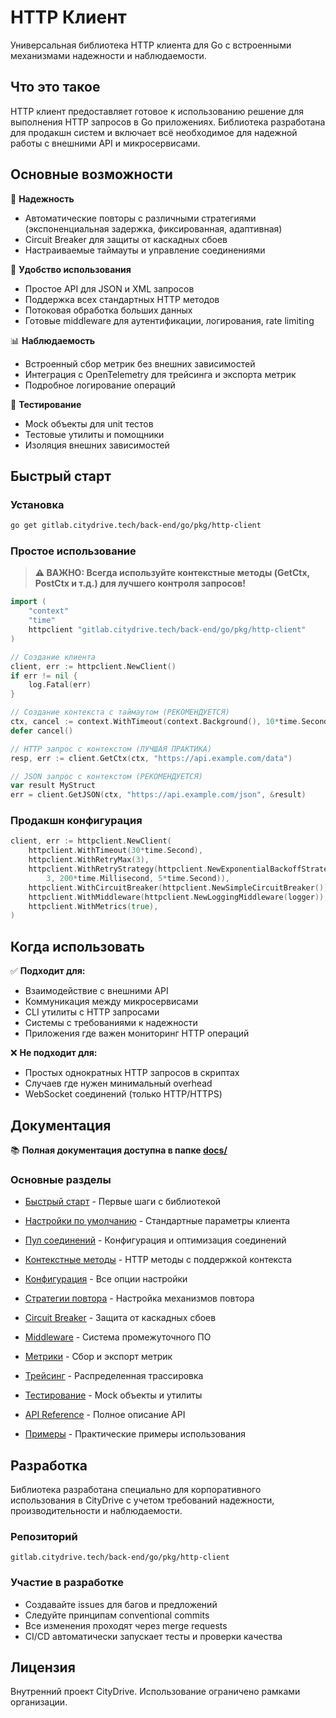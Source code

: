 # HTTP Клиент

Универсальная библиотека HTTP клиента для Go с встроенными механизмами надежности и наблюдаемости.

## Что это такое

HTTP клиент предоставляет готовое к использованию решение для выполнения HTTP запросов в Go приложениях. Библиотека разработана для продакшн систем и включает всё необходимое для надежной работы с внешними API и микросервисами.

## Основные возможности

🚀 **Надежность**
- Автоматические повторы с различными стратегиями (экспоненциальная задержка, фиксированная, адаптивная)
- Circuit Breaker для защиты от каскадных сбоев
- Настраиваемые таймауты и управление соединениями

🔧 **Удобство использования**
- Простое API для JSON и XML запросов
- Поддержка всех стандартных HTTP методов
- Потоковая обработка больших данных
- Готовые middleware для аутентификации, логирования, rate limiting

📊 **Наблюдаемость**
- Встроенный сбор метрик без внешних зависимостей
- Интеграция с OpenTelemetry для трейсинга и экспорта метрик
- Подробное логирование операций

🧪 **Тестирование**
- Mock объекты для unit тестов
- Тестовые утилиты и помощники
- Изоляция внешних зависимостей

## Быстрый старт

### Установка

```bash
go get gitlab.citydrive.tech/back-end/go/pkg/http-client
```

### Простое использование

> **⚠️ ВАЖНО: Всегда используйте контекстные методы (GetCtx, PostCtx и т.д.) для лучшего контроля запросов!**

```go
import (
    "context"
    "time"
    httpclient "gitlab.citydrive.tech/back-end/go/pkg/http-client"
)

// Создание клиента
client, err := httpclient.NewClient()
if err != nil {
    log.Fatal(err)
}

// Создание контекста с таймаутом (РЕКОМЕНДУЕТСЯ)
ctx, cancel := context.WithTimeout(context.Background(), 10*time.Second)
defer cancel()

// HTTP запрос с контекстом (ЛУЧШАЯ ПРАКТИКА)
resp, err := client.GetCtx(ctx, "https://api.example.com/data")

// JSON запрос с контекстом (РЕКОМЕНДУЕТСЯ)
var result MyStruct
err = client.GetJSON(ctx, "https://api.example.com/json", &result)
```

### Продакшн конфигурация

```go
client, err := httpclient.NewClient(
    httpclient.WithTimeout(30*time.Second),
    httpclient.WithRetryMax(3),
    httpclient.WithRetryStrategy(httpclient.NewExponentialBackoffStrategy(
        3, 200*time.Millisecond, 5*time.Second)),
    httpclient.WithCircuitBreaker(httpclient.NewSimpleCircuitBreaker()),
    httpclient.WithMiddleware(httpclient.NewLoggingMiddleware(logger)),
    httpclient.WithMetrics(true),
)
```

## Когда использовать

✅ **Подходит для:**
- Взаимодействие с внешними API
- Коммуникация между микросервисами
- CLI утилиты с HTTP запросами
- Системы с требованиями к надежности
- Приложения где важен мониторинг HTTP операций

❌ **Не подходит для:**
- Простых однократных HTTP запросов в скриптах
- Случаев где нужен минимальный overhead
- WebSocket соединений (только HTTP/HTTPS)

## Документация

📚 **Полная документация доступна в папке [docs/](docs/index.md)**

### Основные разделы
- [Быстрый старт](docs/quick-start.md) - Первые шаги с библиотекой
- [Настройки по умолчанию](docs/default-settings.md) - Стандартные параметры клиента
- [Пул соединений](docs/connection-pool.md) - Конфигурация и оптимизация соединений
- [Контекстные методы](docs/context-methods.md) - HTTP методы с поддержкой контекста
- [Конфигурация](docs/configuration.md) - Все опции настройки
- [Стратегии повтора](docs/retry-strategies.md) - Настройка механизмов повтора
- [Circuit Breaker](docs/circuit-breaker.md) - Защита от каскадных сбоев
- [Middleware](docs/middleware.md) - Система промежуточного ПО
- [Метрики](docs/metrics.md) - Сбор и экспорт метрик
- [Трейсинг](docs/tracing.md) - Распределенная трассировка

- [Тестирование](docs/testing.md) - Mock объекты и утилиты
- [API Reference](docs/api-reference.md) - Полное описание API
- [Примеры](docs/examples.md) - Практические примеры использования



## Разработка

Библиотека разработана специально для корпоративного использования в CityDrive с учетом требований надежности, производительности и наблюдаемости.

### Репозиторий
```
gitlab.citydrive.tech/back-end/go/pkg/http-client
```

### Участие в разработке
- Создавайте issues для багов и предложений
- Следуйте принципам conventional commits
- Все изменения проходят через merge requests
- CI/CD автоматически запускает тесты и проверки качества

## Лицензия

Внутренний проект CityDrive. Использование ограничено рамками организации.